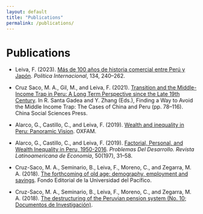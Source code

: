 ```yaml
---
layout: default
title: "Publications"
permalink: /publications/
---
```


# Publications

- Leiva, F. (2023). [Más de 100 años de historia comercial entre Perú y Japón](https://revista.adp.edu.pe/index.php/RPI/article/view/103). *Política Internacional*, 134, 240–262.

- Cruz Saco, M. A., Gil, M., and Leiva, F. (2021). [Transition and the Middle-Income Trap in Peru: A Long Term Perspective since the Late 19th Century](https://bit.ly/3GWDeSz). In R. Santa Gadea and Y. Zhang (Eds.), Finding a Way to Avoid the Middle Income Trap: The Cases of China and Peru (pp. 78–116). China Social Sciences Press.

- Alarco, G., Castillo, C., and Leiva, F. (2019). [Wealth and inequality in Peru: Panoramic Vision](https://bit.ly/3J5fYDJ). OXFAM.

- Alarco, G., Castillo, C., and Leiva, F. (2019). [Factorial, Personal, and Wealth Inequality in Peru, 1950-2016](https://bit.ly/32gbmK6). *Problemas Del Desarrollo. Revista Latinoamericana de Economía*, 50(197), 31–58.

- Cruz-Saco, M. A., Seminario, B., Leiva, F., Moreno, C., and Zegarra, M. A. (2018). [The forthcoming of old age: demography, employment and savings](https://bit.ly/3pl0V17). Fondo Editorial de la Universidad del Pacífico.

- Cruz-Saco, M. A., Seminario, B., Leiva, F., Moreno, C., and Zegarra, M. A. (2018). [The destructuring of the Peruvian pension system (No. 10; Documentos de Investigación)](https://bit.ly/3stgghI).
